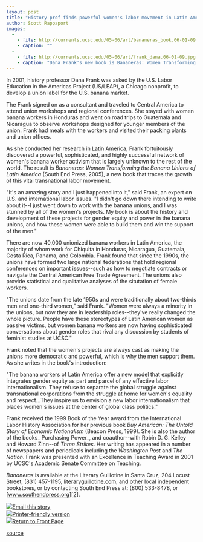 ```yaml
---
layout: post
title: "History prof finds powerful women's labor movement in Latin America"
author: Scott Rappaport
images:
  -
    - file: http://currents.ucsc.edu/05-06/art/bananeras_book.06-01-09.jpg
    - caption: ""
  -
    - file: http://currents.ucsc.edu/05-06/art/frank_dana.06-01-09.jpg
    - caption: "Dana Frank's new book is Bananeras: Women Transforming the Banana Unions of Latin America. Photo courtesy of Dana Frank"
---
```


In 2001, history professor Dana Frank was asked by the U.S. Labor Education in the Americas Project (US/LEAP), a Chicago nonprofit, to develop a union label for the U.S. banana market.

The Frank signed on as a consultant and traveled to Central America to attend union workshops and regional conferences. She stayed with women banana workers in Honduras and went on road trips to Guatemala and Nicaragua to observe workshops designed for younger members of the union. Frank had meals with the workers and visited their packing plants and union offices.

As she conducted her research in Latin America, Frank fortuitously discovered a powerful, sophisticated, and highly successful network of women's banana worker activism that is largely unknown to the rest of the world. The result is _Bananeras: Women Transforming the Banana Unions of Latin America_ (South End Press, 2005), a new book that traces the growth of this vital transnational labor movement.

"It's an amazing story and I just happened into it," said Frank, an expert on U.S. and international labor issues. "I didn't go down there intending to write about it--I just went down to work with the banana unions, and I was stunned by all of the women's projects. My book is about the history and development of these projects for gender equity and power in the banana unions, and how these women were able to build them and win the support of the men."

There are now 40,000 unionized banana workers in Latin America, the majority of whom work for Chiquita in Honduras, Nicaragua, Guatemala, Costa Rica, Panama, and Colombia. Frank found that since the 1990s, the unions have formed two large national federations that hold regional conferences on important issues--such as how to negotiate contracts or navigate the Central American Free Trade Agreement. The unions also provide statistical and qualitative analyses of the situtation of female workers.

"The unions date from the late 1950s and were traditionally about two-thirds men and one-third women," said Frank. "Women were always a minority in the unions, but now they are in leadership roles--they've really changed the whole picture. People have these stereotypes of Latin American women as passive victims, but women banana workers are now having sophisticated conversations about gender roles that rival any discussion by students of feminist studies at UCSC."

Frank noted that the women's projects are always cast as making the unions more democratic and powerful, which is why the men support them. As she writes in the book's introduction:

"The banana workers of Latin America offer a new model that explicitly integrates gender equity as part and parcel of any effective labor internationalism. They refuse to separate the global struggle against transnational corporations from the struggle at home for women's equality and respect...They inspire us to envision a new labor internationalism that places women's issues at the center of global class politics."

Frank received the 1999 Book of the Year award from the International Labor History Association for her previous book _Buy American: The Untold Story of Economic Nationalism_ (Beacon Press, 1999). She is also the author of the books_ Purchasing Power_, and coauthor--with Robin D. G. Kelley and Howard Zinn--of _Three Strikes_. Her writing has appeared in a number of newspapers and periodicals including the _Washington Post_ and _The Nation_. Frank was presented with an Excellence in Teaching Award in 2001 by UCSC's Academic Senate Committee on Teaching.

_Bananeras_ is available at the Literary Guillotine in Santa Cruz, 204 Locust Street, (831) 457-1195, [literaryguillotine.com][1], and other local independent bookstores, or by contacting South End Press at: (800) 533-8478, or [www.southendpress.org][2].

![][3][Email this story][4]  
![][3][Printer-friendly version][5]  
![][3][Return to Front Page][6]

[1]: http://literaryguillotine.com
[2]: http://www.southendpress.org
[3]: ../../images/bulletarrow.gif
[4]: javascript:url();document.f1.submit();
[5]: javascript:popUp();
[6]: http://currents.ucsc.edu/

[source](http://www1.ucsc.edu/currents/05-06/01-09/newfrank.asp "Permalink to newfrank")
